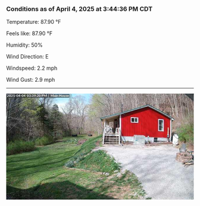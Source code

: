 ### Conditions as of April 4, 2025 at 3:44:36 PM CDT 

Temperature: 87.90 &deg;F

Feels like: 87.90 &deg;F

Humidity: 50%

Wind Direction: E

Windspeed: 2.2 mph

Wind Gust: 2.9 mph

---

<img src="./images/latest.jpeg"/>

